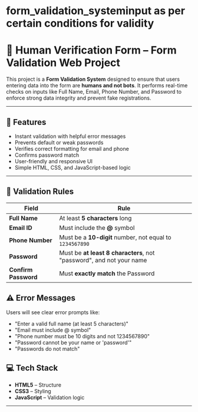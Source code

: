 # form_validation_systeminput as per certain conditions for validity

# 📝 Human Verification Form – Form Validation Web Project

This project is a **Form Validation System** designed to ensure that users entering data into the form are **humans and not bots**. It performs real-time checks on inputs like Full Name, Email, Phone Number, and Password to enforce strong data integrity and prevent fake registrations.

---

## 🚀 Features

- Instant validation with helpful error messages
- Prevents default or weak passwords
- Verifies correct formatting for email and phone
- Confirms password match
- User-friendly and responsive UI
- Simple HTML, CSS, and JavaScript-based logic

---

## 🧾 Validation Rules

| Field             | Rule                                                                 |
|------------------|----------------------------------------------------------------------|
| **Full Name**     | At least **5 characters** long                                       |
| **Email ID**      | Must include the **@** symbol                                        |
| **Phone Number**  | Must be a **10-digit** number, not equal to `1234567890`             |
| **Password**      | Must be **at least 8 characters**, not "password", and not your name |
| **Confirm Password** | Must **exactly match** the Password                             |


## ⚠️ Error Messages

Users will see clear error prompts like:

- "Enter a valid full name (at least 5 characters)"
- "Email must include @ symbol"
- "Phone number must be 10 digits and not 1234567890"
- "Password cannot be your name or 'password'"
- "Passwords do not match"


## 💻 Tech Stack

- **HTML5** – Structure
- **CSS3** – Styling
- **JavaScript** – Validation logic

---

